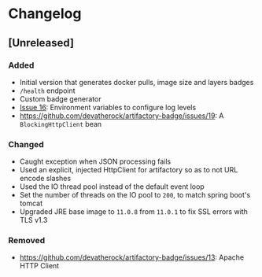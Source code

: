 # Changelog

## [Unreleased]
### Added
- Initial version that generates docker pulls, image size and layers badges
- `/health` endpoint
- Custom badge generator
- [Issue 16](https://github.com/devatherock/artifactory-badge/issues/16): Environment variables to configure log levels
- https://github.com/devatherock/artifactory-badge/issues/19: A `BlockingHttpClient` bean

### Changed
- Caught exception when JSON processing fails
- Used an explicit, injected HttpClient for artifactory so as to not URL encode slashes
- Used the IO thread pool instead of the default event loop
- Set the number of threads on the IO pool to `200`, to match spring boot's tomcat
- Upgraded JRE base image to `11.0.8` from `11.0.1` to fix SSL errors with TLS v1.3

### Removed
- https://github.com/devatherock/artifactory-badge/issues/13: Apache HTTP Client